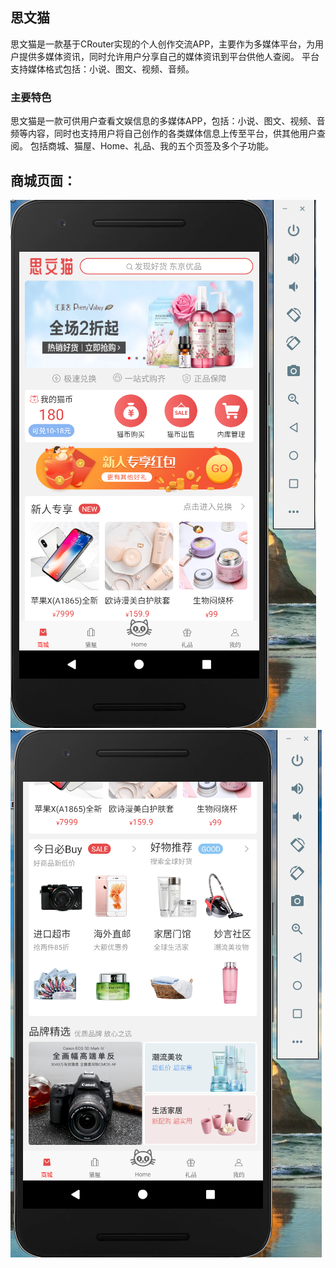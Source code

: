## 思文猫

思文猫是一款基于CRouter实现的个人创作交流APP，主要作为多媒体平台，为用户提供多媒体资讯，同时允许用户分享自己的媒体资讯到平台供他人查阅。
平台支持媒体格式包括：小说、图文、视频、音频。

### 主要特色

  思文猫是一款可供用户查看文娱信息的多媒体APP，包括：小说、图文、视频、音频等内容，同时也支持用户将自己创作的各类媒体信息上传至平台，供其他用户查阅。
  包括商城、猫屋、Home、礼品、我的五个页签及多个子功能。

  ## 商城页面：
  ![](image/store_1.jpg)
  ![](image/store_2.jpg)






 
